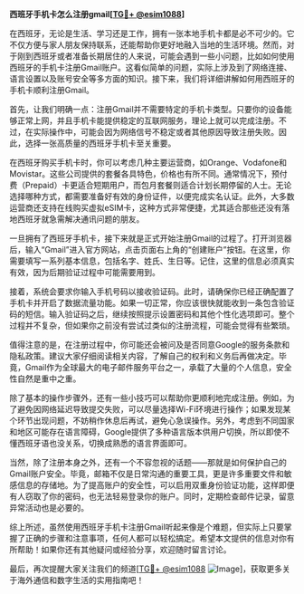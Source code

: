 **西班牙手机卡怎么注册gmail[[TG💪+ @esim1088](https://t.me/s/esim1088)]**

在西班牙，无论是生活、学习还是工作，拥有一张本地手机卡都是必不可少的。它不仅方便与家人朋友保持联系，还能帮助你更好地融入当地的生活环境。然而，对于刚到西班牙或者准备长期居住的人来说，可能会遇到一些小问题，比如如何使用西班牙的手机卡注册Gmail账户。这看似简单的问题，实际上涉及到了网络连接、语言设置以及账号安全等多方面的知识。接下来，我们将详细讲解如何用西班牙的手机卡顺利注册Gmail。

首先，让我们明确一点：注册Gmail并不需要特定的手机卡类型。只要你的设备能够正常上网，并且手机卡能提供稳定的互联网服务，理论上就可以完成注册。不过，在实际操作中，可能会因为网络信号不稳定或者其他原因导致注册失败。因此，选择一张高质量的西班牙手机卡至关重要。

在西班牙购买手机卡时，你可以考虑几种主要运营商，如Orange、Vodafone和Movistar。这些公司提供的套餐各具特色，价格也有所不同。通常情况下，预付费（Prepaid）卡更适合短期用户，而包月套餐则适合计划长期停留的人士。无论选择哪种方式，都需要准备好有效的身份证件，以便完成实名认证。此外，大多数运营商还支持在线购买虚拟eSIM卡，这种方式非常便捷，尤其适合那些还没有落地西班牙就急需解决通讯问题的朋友。

一旦拥有了西班牙手机卡，接下来就是正式开始注册Gmail的过程了。打开浏览器后，输入“Gmail”进入官方网站，点击页面右上角的“创建账户”按钮。在这里，你需要填写一系列基本信息，包括名字、姓氏、生日等。记住，这里的信息必须真实有效，因为后期验证过程中可能需要用到。

接着，系统会要求你输入手机号码以接收验证码。此时，请确保你已经正确配置了手机卡并开启了数据流量功能。如果一切正常，你应该很快就能收到一条包含验证码的短信。输入验证码之后，继续按照提示设置密码和其他个性化选项即可。整个过程并不复杂，但如果你之前没有尝试过类似的注册流程，可能会觉得有些繁琐。

值得注意的是，在注册过程中，你可能还会被问及是否同意Google的服务条款和隐私政策。建议大家仔细阅读相关内容，了解自己的权利和义务后再做决定。毕竟，Gmail作为全球最大的电子邮件服务平台之一，承载了大量的个人信息，安全性自然是重中之重。

除了基本的操作步骤外，还有一些小技巧可以帮助你更顺利地完成注册。例如，为了避免因网络延迟导致提交失败，可以尽量选择Wi-Fi环境进行操作；如果发现某个环节出现问题，不妨稍作休息后再试，避免心急误操作。另外，考虑到不同国家和地区可能存在语言障碍，Google提供了多种语言版本供用户切换，所以即使不懂西班牙语也没关系，切换成熟悉的语言界面即可。

当然，除了注册本身之外，还有一个不容忽视的话题——那就是如何保护自己的Gmail账户安全。毕竟，邮箱不仅是日常沟通的重要工具，更是许多重要文件和敏感信息的存储地。为了提高账户的安全性，可以启用双重身份验证功能，这样即便有人窃取了你的密码，也无法轻易登录你的账户。同时，定期检查邮件记录，留意异常活动也是必要的。

综上所述，虽然使用西班牙手机卡注册Gmail听起来像是个难题，但实际上只要掌握了正确的步骤和注意事项，任何人都可以轻松搞定。希望本文提供的信息对你有所帮助！如果你还有其他疑问或经验分享，欢迎随时留言讨论。

最后，再次提醒大家关注我们的频道[[TG💪+ @esim1088](https://t.me/s/esim1088) ![Image](https://i.postimg.cc/4NQfJmqS/Snipaste-2025-05-13-00-14-12.png)]，获取更多关于海外通信和数字生活的实用指南吧！